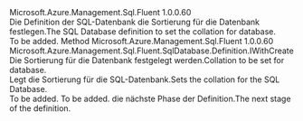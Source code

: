 <Type Name="IWithCollationAllCreateOptions" FullName="Microsoft.Azure.Management.Sql.Fluent.SqlDatabase.Definition.IWithCollationAllCreateOptions">
  <TypeSignature Language="C#" Value="public interface IWithCollationAllCreateOptions" />
  <TypeSignature Language="ILAsm" Value=".class public interface auto ansi abstract IWithCollationAllCreateOptions" />
  <TypeSignature Language="DocId" Value="T:Microsoft.Azure.Management.Sql.Fluent.SqlDatabase.Definition.IWithCollationAllCreateOptions" />
  <TypeSignature Language="VB.NET" Value="Public Interface IWithCollationAllCreateOptions" />
  <TypeSignature Language="F#" Value="type IWithCollationAllCreateOptions = interface" />
  <AssemblyInfo>
    <AssemblyName>Microsoft.Azure.Management.Sql.Fluent</AssemblyName>
    <AssemblyVersion>1.0.0.60</AssemblyVersion>
  </AssemblyInfo>
  <Interfaces />
  <Docs>
    <summary>
            <span data-ttu-id="36915-101">Die Definition der SQL-Datenbank die Sortierung für die Datenbank festlegen.</span><span class="sxs-lookup"><span data-stu-id="36915-101">The SQL Database definition to set the collation for database.</span></span>
            </summary>
    <remarks>To be added.</remarks>
  </Docs>
  <Members>
    <Member MemberName="WithCollation">
      <MemberSignature Language="C#" Value="public Microsoft.Azure.Management.Sql.Fluent.SqlDatabase.Definition.IWithCreate WithCollation (string collation);" />
      <MemberSignature Language="ILAsm" Value=".method public hidebysig newslot virtual instance class Microsoft.Azure.Management.Sql.Fluent.SqlDatabase.Definition.IWithCreate WithCollation(string collation) cil managed" />
      <MemberSignature Language="DocId" Value="M:Microsoft.Azure.Management.Sql.Fluent.SqlDatabase.Definition.IWithCollationAllCreateOptions.WithCollation(System.String)" />
      <MemberSignature Language="VB.NET" Value="Public Function WithCollation (collation As String) As IWithCreate" />
      <MemberSignature Language="F#" Value="abstract member WithCollation : string -&gt; Microsoft.Azure.Management.Sql.Fluent.SqlDatabase.Definition.IWithCreate" Usage="iWithCollationAllCreateOptions.WithCollation collation" />
      <MemberType>Method</MemberType>
      <AssemblyInfo>
        <AssemblyName>Microsoft.Azure.Management.Sql.Fluent</AssemblyName>
        <AssemblyVersion>1.0.0.60</AssemblyVersion>
      </AssemblyInfo>
      <ReturnValue>
        <ReturnType>Microsoft.Azure.Management.Sql.Fluent.SqlDatabase.Definition.IWithCreate</ReturnType>
      </ReturnValue>
      <Parameters>
        <Parameter Name="collation" Type="System.String" />
      </Parameters>
      <Docs>
        <param name="collation"><span data-ttu-id="36915-102">Die Sortierung für die Datenbank festgelegt werden.</span><span class="sxs-lookup"><span data-stu-id="36915-102">Collation to be set for database.</span></span></param>
        <summary>
            <span data-ttu-id="36915-103">Legt die Sortierung für die SQL-Datenbank.</span><span class="sxs-lookup"><span data-stu-id="36915-103">Sets the collation for the SQL Database.</span></span>
            </summary>
        <returns>To be added.</returns>
        <remarks>To be added.</remarks>
        <return><span data-ttu-id="36915-104">die nächste Phase der Definition.</span><span class="sxs-lookup"><span data-stu-id="36915-104">The next stage of the definition.</span></span></return>
      </Docs>
    </Member>
  </Members>
</Type>